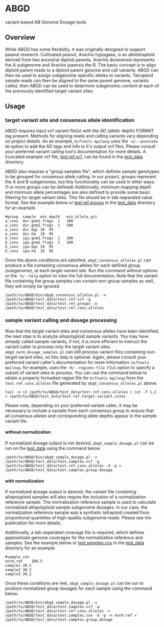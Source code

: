 # ABGD
variant-based AB Genome Dosage tools

## Overview
While ABGD has some flexibility, it was originally designed to support peanut research. Cultivated peanut, Arachis hypogaea, is an allotetraploid derived from two ancestral diploid parents. Arachis duranensis represents the A subgenome and Arachis ipaensis the B. The basic concept is to align diploid parent reads to a diploid parent genome and call variants. ABGD can then be used to assign subgenome-specific alleles to variants. Tetraploid sample reads can then be aligned to the same parent genome, variants called, then ABGD can be used to determine subgenomic content at each of the previously identified target variant sites.

## Usage

### target variant site and consensus allele identification

ABGD requires input vcf variant file(s) with the AD (allelic depth) FORMAT tag present. Methods for aligning reads and calling variants vary depending on project details. As an example, `bcftools mpileup` uses the `-a/--annotate AD` option to add the AD tags and info to it's output vcf files. Please consult your preferred variant calling tool's documentation for more details. A truncated example vcf file, [test.ref.vcf](https://github.com/brianabernathy/ABGD/blob/main/test_data/test.ref.vcf), can be found in the [test_data](https://github.com/brianabernathy/ABGD/tree/main/test_data) directory.

ABGD also requires a "group samples file", which defines sample genotypes to be grouped for consensus allele calling. In our project, groups represent the A and B subgenomes, but this functionality can be used in other ways. (1 or more groups can be defined) Additionally, minimum mapping depth and minimum allele percentages are also defined to provide some basic filtering for target variant sites. This file should be in tab-separated value format. See the example below or [test.ref.groups](https://github.com/brianabernathy/ABGD/blob/main/test_data/test.ref.groups) in the [test_data](https://github.com/brianabernathy/ABGD/tree/main/test_data) directory for an example.

```
#group	sample	min_depth	min_allele_pct
a_cons	dur.gnm1.frags	1	100
a_cons	dur.gnm2.frags	1	100
a_cons	dur.bgi	10	95
a_cons	dur.ha	10	95
b_cons	ipa.gnm1.frags	1	100
b_cons	ipa.gnm2.frags	1	100
b_cons	ipa.bgi	10	95
b_cons	ipa.ha	10	95
```

Once the above conditions are satisfied, `abgd_consensus_alleles.pl` can produce a file containing consensus alleles for each defined group (subgenome), at each target variant site. Run the command without options or the `-h/--help` option to view the full documentation. Note that the variant file containing the group samples can contain non-group samples as well, they will simply be ignored.

`/path/to/ABGD/bin/abgd_consensus_alleles.pl -v /path/to/ABGD/test_data/test.ref.vcf -g /path/to/ABGD/test_data/test.ref.groups -o /path/to/ABGD/test_data/test.ref.cons.alleles`

### sample variant calling and dosage processing

Now that the target variant sites and consensus alleles have been identified, the next step is to analyze allopolyploid sample variants. You may have already called sample variants, if not, it is more efficient to instruct the variant caller to process only the target variant sites. `abgd_norm_dosage_samples.pl` can still process variant files containing non-target variant sites, so this step is optional. Again, please consult your preferred variant caller's documentation for more information. `bcftools mpileup`, for example, uses the `-R/--regions-file FILE` option to specify a subset of variant sites to process. You can use the command below to obtain a properly formatted region file for `bcftools mpileup` from the `test.ref.cons.alleles` file generated by `abgd_consensus_alleles.pl` above.

`tail -n +2 /path/to/ABGD/test_data/test.ref.cons.alleles | cut -f 1,2 > /path/to/ABGD/test_data/test.ref.target.variant.sites`

Please note, depending on your preferred variant caller, it may be necessary to include a sample from each consensus group to ensure that all consensus alleles and corresponding allele depths appear in the sample variant file.

#### without normalization

If normalized dosage output is not desired, `abgd_sample_dosage.pl` can be run on the [test_data](https://github.com/brianabernathy/ABGD/tree/main/test_data) using the command below.

`/path/to/ABGD/bin/abgd_sample_dosage.pl -v /path/to/ABGD/test_data/test.samples.vcf -g /path/to/ABGD/test_data/test.ref.cons.alleles -d -p > /path/to/ABGD/test_data/test.samples.group.dosage`

#### with normalization

If normalized dosage output is desired, the variant file containing allopolyploid samples will also require the inclusion of a normalization reference sample. The normalization reference sample is used to calculate normalized allopolyploid sample subgenome dosages. In our case, the normalization reference sample was a synthetic tetraploid created from proportional quantities of high-quality subgenome reads. Please see the publication for more details.

Additionally, a tab-seperated coverage file is required, which defines approximate genome coverages for the normalization reference and samples. See the example below or [test.samples.cov](https://github.com/brianabernathy/ABGD/blob/main/test_data/test.samples.cov) in the [test_data](https://github.com/brianabernathy/ABGD/tree/main/test_data) directory for an example.

```
#sample	cov
norm.ref	100.5
sample1	30.5
sample2	30.2
sample3	30.2
```

Once these conditions are met, `abgd_sample_dosage.pl` can be run to produce normalized group dosages for each sample using the command below.

`/path/to/ABGD/bin/abgd_sample_dosage.pl -v /path/to/ABGD/test_data/test.samples.vcf -a /path/to/ABGD/test_data/test.ref.cons.alleles -c /path/to/ABGD/test_data/test.samples.cov -d -p -n norm.ref > /path/to/ABGD/test_data/test.samples.group.dosage`
